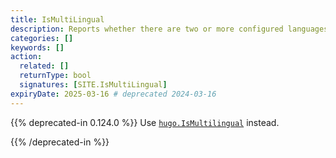 ```yaml
---
title: IsMultiLingual
description: Reports whether there are two or more configured languages.
categories: []
keywords: []
action:
  related: []
  returnType: bool
  signatures: [SITE.IsMultiLingual]
expiryDate: 2025-03-16 # deprecated 2024-03-16
---
```


{{% deprecated-in 0.124.0 %}}
Use [`hugo.IsMultilingual`] instead.

[`hugo.IsMultilingual`]: /functions/hugo/ismultilingual/
{{% /deprecated-in %}}
